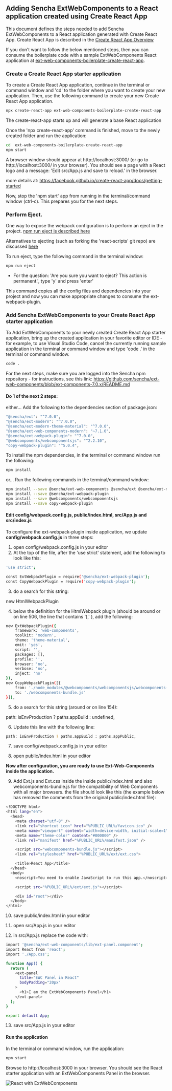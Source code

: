 
## Adding Sencha ExtWebComponents to a React application created using Create React App

This document defines the steps needed to add Sencha ExtWebComponents to a React application generated with Create React App. Create React App is described in the [Create React App Overview](https://facebook.github.io/create-react-app/)

If you don’t want to follow the below mentioned steps, then you can consume the boilerplate code with a sample ExtWebComponents React application at [ext-web-components-boilerplate-create-react-app](https://github.com/sencha/ext-web-components/tree/ext-components-7.0.x/packages/ext-web-components-boilerplate-create-react-app).

### Create a Create React App starter application

To create a Create React App application, continue in the terminal or command window and 'cd' to the folder where you want to create your new application.  Then, use the following command to create your new Create React App application.

```sh
npx create-react-app ext-web-components-boilerplate-create-react-app
```

The create-react-app starts up and will generate a base React application

Once the 'npx create-react-app' command is finished, move to the newly created folder and run the application:

```sh
cd  ext-web-components-boilerplate-create-react-app
npm start
```

A browser window should appear at http://localhost:3000/ (or go to http://localhost:3000/ in your browser).  You should see a page with a React logo and a message: 'Edit src/App.js and save to reload.' in the browser.

more details at: https://facebook.github.io/create-react-app/docs/getting-started

Now, stop the 'npm start' app from running in the terminal/command window (ctrl-c).  This prepares you for the next steps.

### Perform Eject.

One way to expose the webpack configuration is to perform an eject in the project. [npm run eject is described here](https://facebook.github.io/create-react-app/docs/available-scripts#npm-run-eject)

Alternatives to ejecting (such as forking the 'react-scripts' git repo) are discussed [here](https://facebook.github.io/create-react-app/docs/alternatives-to-ejecting)

To run eject, type the following command in the terminal window:

```sh
npm run eject
```

* For the question: 'Are you sure you want to eject? This action is permanent.', type 'y' and press 'enter'

This command copies all the config files and dependencies into your project and now you can make appropriate changes to consume the ext-webpack-plugin.

### Add Sencha ExtWebComponents to your Create React App starter application

To Add ExtWebComponents to your newly created Create React App starter application, bring up the created application in your favorite editor or IDE - for example, to use Visual Studio Code, cancel the currently running sample application in the terminal or command window and type 'code .' in the terminal or command window.

```sh
code .
```

For the next steps, make sure you are logged into the Sencha npm repository - for instructions, see this link: https://github.com/sencha/ext-web-components/blob/ext-components-7.0.x/README.md

#### Do 1 of the next 2 steps:

either...
Add the following to the dependencies section of package.json:

```sh
"@sencha/ext": "^7.0.0",
"@sencha/ext-modern": "^7.0.0",
"@sencha/ext-modern-theme-material": "^7.0.0",
"@sencha/ext-web-components-modern": "~7.1.0",
"@sencha/ext-webpack-plugin": "^7.0.0",
"@webcomponents/webcomponentsjs": "^2.2.10",
"copy-webpack-plugin": "^5.0.4",
```

To install the npm dependencies, in the terminal or command window run the following:

```sh
npm install
```

or...
Run the following commands in the terminal/command window:

```sh
npm install --save @sencha/ext-web-components @sencha/ext @sencha/ext-modern @sencha/ext-modern-theme-material
npm install --save @sencha/ext-webpack-plugin
npm install --save @webcomponents/webcomponentsjs
npm install --save copy-webpack-plugin

```

#### Edit config/webpack.config.js, public/index.html, src/App.js and src/index.js

To configure the ext-webpack-plugin inside application, we update **config/webpack.config.js** in three steps:

1. open config/webpack.config.js in your editor
2. At the top of the file, after the 'use strict' statement, add the following to look like this:
```sh
'use strict';

const ExtWebpackPlugin = require('@sencha/ext-webpack-plugin');
const CopyWebpackPlugin = require('copy-webpack-plugin');
```

3. do a search for this string:

new HtmlWebpackPlugin


4. below the definition for the HtmlWebpack plugin (should be around or on line 506, the line that contains '),' ), add the following:

```sh
new ExtWebpackPlugin({
    framework: 'web-components',
    toolkit: 'modern',
    theme: 'theme-material',
    emit: 'yes',
    script: '',
    packages: [],
    profile: '',
    browser: 'no',
    verbose: 'no',
    inject: 'no'
}),
new CopyWebpackPlugin([{
    from: './node_modules/@webcomponents/webcomponentsjs/webcomponents-bundle.js',
    to: './webcomponents-bundle.js'
}]),
```

5. do a search for this string (around or on line 154):

path: isEnvProduction ? paths.appBuild : undefined,

6. Update this line with the following line:
```sh
path: isEnvProduction ? paths.appBuild : paths.appPublic,
```
7. save config/webpack.config.js in your editor

8. open public/index.html in your editor

**Now after configuration, you are ready to use Ext-Web-Components inside the application.**

9. Add Ext.js and Ext.css inside the inside public/index.html and also webcomponents-bundle.js for the compatibility of Web Components with all major browsers.  the file should look like this (the example below has removed the comments from the original public/index.html file):

```sh
<!DOCTYPE html>
<html lang="en">
  <head>
    <meta charset="utf-8" />
    <link rel="shortcut icon" href="%PUBLIC_URL%/favicon.ico" />
    <meta name="viewport" content="width=device-width, initial-scale=1" />
    <meta name="theme-color" content="#000000" />
    <link rel="manifest" href="%PUBLIC_URL%/manifest.json" />

    <script src="webcomponents-bundle.js"></script>
    <link rel="stylesheet" href="%PUBLIC_URL%/ext/ext.css">

    <title>React App</title>
  </head>
  <body>
    <noscript>You need to enable JavaScript to run this app.</noscript>

    <script src="%PUBLIC_URL%/ext/ext.js"></script>

    <div id="root"></div>
  </body>
</html>
```

10. save public/index.html in your editor

11. open src/App.js in your editor

12. in src/App.js replace the code with:

```sh
import '@sencha/ext-web-components/lib/ext-panel.component';
import React from 'react';
import './App.css';

function App() {
  return (
    <ext-panel
      title="EWC Panel in React"
      bodyPadding="20px"
    >
      <h1>I am the ExtWebComponents Panel</h1>
    </ext-panel>
  );
}

export default App;
```

13. save src/App.js in your editor

#### Run the application

In the terminal or command window, run the application:

```sh
npm start
```

Browse to http://localhost:3000 in your browser.  You should see the React starter application with an ExtWebComponents Panel in the browser.

![React with ExtWebComponents](React.png)
